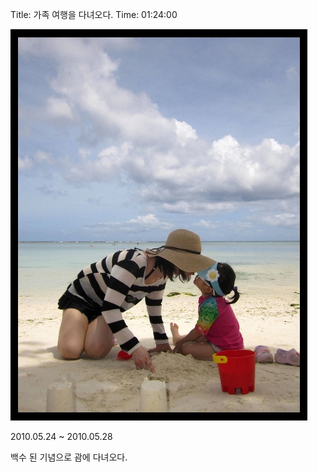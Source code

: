 Title: 가족 여행을 다녀오다.
Time: 01:24:00

![](img_0534_ez_.jpg)

2010.05.24 ~ 2010.05.28

백수 된 기념으로 괌에 다녀오다.

